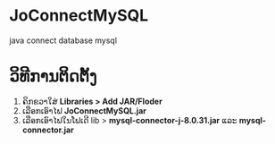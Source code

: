 # JoConnectMySQL
java connect database mysql
# ວິທີການຕິດຕັ້ງ
1. ຄິກຂວາໃສ່ **Libraries > Add JAR/Floder**
2. ເລືອກເອົາໄຟ **JoConnectMySQL.jar**
3. ເລືອກເອົາໄຟໃນໂຟເດີ lib > **mysql-connector-j-8.0.31.jar** ແລະ **mysql-connector.jar**
